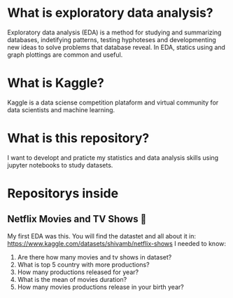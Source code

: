 # What is exploratory data analysis?
Exploratory data analysis (EDA) is a method for studying and summarizing databases, indetifying patterns, testing hyphoteses and developmenting new ideas to solve problems that database reveal. In EDA, statics using and graph plottings are common and useful.
# What is Kaggle?
Kaggle is a data sciense competition plataform and virtual community for data scientists and machine learning.
# What is this repository?
I want to developt and praticte my statistics and data analysis skills using jupyter notebooks to study datasets.
# Repositorys inside
## Netflix Movies and TV Shows 🎦
My first EDA was this. You will find the datastet and all about it in: https://www.kaggle.com/datasets/shivamb/netflix-shows
I needed to know:
1. Are there how many movies and tv shows in dataset?
2. What is top 5 country with more productions? 
3. How many productions released for year?
4. What is the mean of movies duration?
5. How many movies productions release in your birth year?
